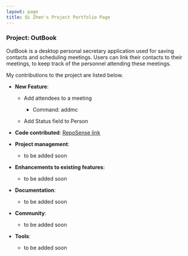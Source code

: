 ```yaml
---
layout: page
title: Qi Zhen's Project Portfolio Page
---
```


### Project: OutBook

OutBook is a desktop personal secretary application used for saving contacts and scheduling meetings. Users can link their contacts to their meetings, to keep track of the personnel attending these meetings.

My contributions to the project are listed below.

- **New Feature**: 
  - Add attendees to a meeting
    - Command: addmc

  - Add Status field to Person

- **Code contributed**: [RepoSense link](https://nus-cs2103-ay2324s1.github.io/tp-dashboard/?search=qz1004&breakdown=true)

- **Project management**:

  - to be added soon

- **Enhancements to existing features**:

  - to be added soon

- **Documentation**:

  - to be added soon

- **Community**:

  - to be added soon

- **Tools**:

  - to be added soon
